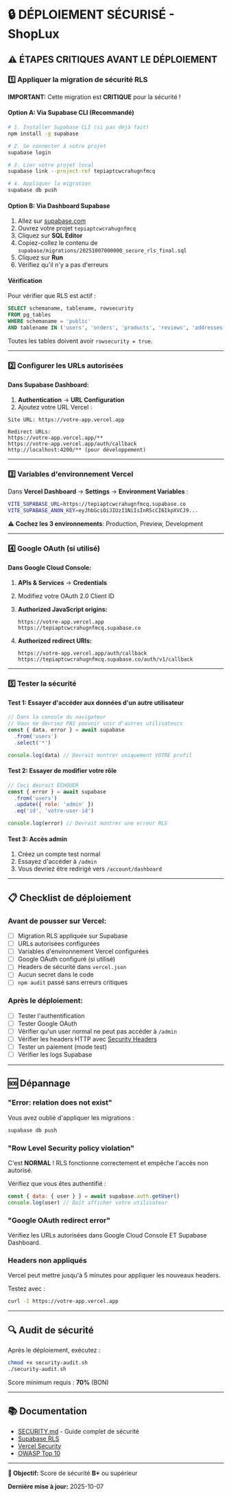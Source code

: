# 🔒 DÉPLOIEMENT SÉCURISÉ - ShopLux

## ⚠️ ÉTAPES CRITIQUES AVANT LE DÉPLOIEMENT

### 1️⃣ **Appliquer la migration de sécurité RLS**

**IMPORTANT:** Cette migration est **CRITIQUE** pour la sécurité !

#### Option A: Via Supabase CLI (Recommandé)

```bash
# 1. Installer Supabase CLI (si pas déjà fait)
npm install -g supabase

# 2. Se connecter à votre projet
supabase login

# 3. Lier votre projet local
supabase link --project-ref tepiaptcwcrahugnfmcq

# 4. Appliquer la migration
supabase db push
```

#### Option B: Via Dashboard Supabase

1. Allez sur [supabase.com](https://supabase.com/dashboard)
2. Ouvrez votre projet `tepiaptcwcrahugnfmcq`
3. Cliquez sur **SQL Editor**
4. Copiez-collez le contenu de `supabase/migrations/20251007000000_secure_rls_final.sql`
5. Cliquez sur **Run**
6. Vérifiez qu'il n'y a pas d'erreurs

#### Vérification

Pour vérifier que RLS est actif :

```sql
SELECT schemaname, tablename, rowsecurity
FROM pg_tables
WHERE schemaname = 'public'
AND tablename IN ('users', 'orders', 'products', 'reviews', 'addresses');
```

Toutes les tables doivent avoir `rowsecurity = true`.

---

### 2️⃣ **Configurer les URLs autorisées**

#### Dans Supabase Dashboard:

1. **Authentication** → **URL Configuration**
2. Ajoutez votre URL Vercel :

```
Site URL: https://votre-app.vercel.app

Redirect URLs:
https://votre-app.vercel.app/**
https://votre-app.vercel.app/auth/callback
http://localhost:4200/** (pour développement)
```

---

### 3️⃣ **Variables d'environnement Vercel**

Dans **Vercel Dashboard** → **Settings** → **Environment Variables** :

```bash
VITE_SUPABASE_URL=https://tepiaptcwcrahugnfmcq.supabase.co
VITE_SUPABASE_ANON_KEY=eyJhbGciOiJIUzI1NiIsInR5cCI6IkpXVCJ9...
```

⚠️ **Cochez les 3 environnements**: Production, Preview, Development

---

### 4️⃣ **Google OAuth (si utilisé)**

#### Dans Google Cloud Console:

1. **APIs & Services** → **Credentials**
2. Modifiez votre OAuth 2.0 Client ID
3. **Authorized JavaScript origins:**
   ```
   https://votre-app.vercel.app
   https://tepiaptcwcrahugnfmcq.supabase.co
   ```

4. **Authorized redirect URIs:**
   ```
   https://votre-app.vercel.app/auth/callback
   https://tepiaptcwcrahugnfmcq.supabase.co/auth/v1/callback
   ```

---

### 5️⃣ **Tester la sécurité**

#### Test 1: Essayer d'accéder aux données d'un autre utilisateur

```javascript
// Dans la console du navigateur
// Vous ne devriez PAS pouvoir voir d'autres utilisateurs
const { data, error } = await supabase
  .from('users')
  .select('*')

console.log(data) // Devrait montrer uniquement VOTRE profil
```

#### Test 2: Essayer de modifier votre rôle

```javascript
// Ceci devrait ÉCHOUER
const { error } = await supabase
  .from('users')
  .update({ role: 'admin' })
  .eq('id', 'votre-user-id')

console.log(error) // Devrait montrer une erreur RLS
```

#### Test 3: Accès admin

1. Créez un compte test normal
2. Essayez d'accéder à `/admin`
3. Vous devriez être redirigé vers `/account/dashboard`

---

## 📋 Checklist de déploiement

### Avant de pousser sur Vercel:

- [ ] Migration RLS appliquée sur Supabase
- [ ] URLs autorisées configurées
- [ ] Variables d'environnement Vercel configurées
- [ ] Google OAuth configuré (si utilisé)
- [ ] Headers de sécurité dans `vercel.json`
- [ ] Aucun secret dans le code
- [ ] `npm audit` passé sans erreurs critiques

### Après le déploiement:

- [ ] Tester l'authentification
- [ ] Tester Google OAuth
- [ ] Vérifier qu'un user normal ne peut pas accéder à `/admin`
- [ ] Vérifier les headers HTTP avec [Security Headers](https://securityheaders.com/)
- [ ] Tester un paiement (mode test)
- [ ] Vérifier les logs Supabase

---

## 🆘 Dépannage

### "Error: relation does not exist"

Vous avez oublié d'appliquer les migrations :

```bash
supabase db push
```

### "Row Level Security policy violation"

C'est **NORMAL** ! RLS fonctionne correctement et empêche l'accès non autorisé.

Vérifiez que vous êtes authentifié :

```javascript
const { data: { user } } = await supabase.auth.getUser()
console.log(user) // Doit afficher votre utilisateur
```

### "Google OAuth redirect error"

Vérifiez les URLs autorisées dans Google Cloud Console ET Supabase Dashboard.

### Headers non appliqués

Vercel peut mettre jusqu'à 5 minutes pour appliquer les nouveaux headers.

Testez avec :

```bash
curl -I https://votre-app.vercel.app
```

---

## 🔍 Audit de sécurité

Après le déploiement, exécutez :

```bash
chmod +x security-audit.sh
./security-audit.sh
```

Score minimum requis : **70%** (BON)

---

## 📚 Documentation

- [SECURITY.md](./SECURITY.md) - Guide complet de sécurité
- [Supabase RLS](https://supabase.com/docs/guides/auth/row-level-security)
- [Vercel Security](https://vercel.com/docs/security/overview)
- [OWASP Top 10](https://owasp.org/www-project-top-ten/)

---

**🎯 Objectif:** Score de sécurité **B+** ou supérieur

**Dernière mise à jour:** 2025-10-07

